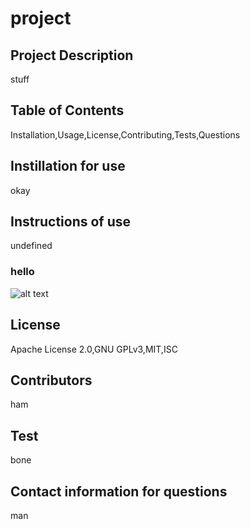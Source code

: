 
  # project

  ## Project Description 
  stuff

  ## Table of Contents 
  Installation,Usage,License,Contributing,Tests,Questions

  ## Instillation for use
  okay

  ## Instructions of use
  undefined

  ### hello
  ![alt text](link)

  ## License
  Apache License 2.0,GNU GPLv3,MIT,ISC

  ## Contributors
  ham

  ## Test 
  bone

  ## Contact information for questions 
  man
